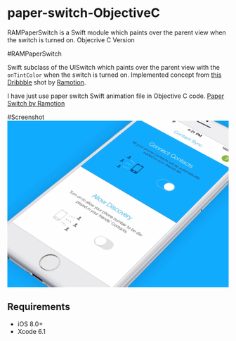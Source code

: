 # paper-switch-ObjectiveC
 RAMPaperSwitch is a Swift module which paints over the parent view when the switch is turned on. Objecrive C Version
 
 #RAMPaperSwitch

Swift subclass of the UISwitch which paints over the parent view with the `onTintColor` when the switch is turned on. Implemented concept from [this Dribbble](https://dribbble.com/shots/1749645-Contact-Sync) shot by [Ramotion](http://ramotion.com?utm_source=gthb&utm_medium=special&utm_campaign=paper-switch).

I have just use paper switch Swift animation file in Objective C code.
[Paper Switch by Ramotion](https://github.com/Ramotion/paper-switch)

#Screenshot
![PaperSwitch](screenshot.gif)


## Requirements

- iOS 8.0+
- Xcode 6.1
	

